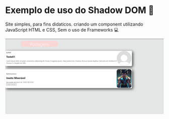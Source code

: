 
# Exemplo de uso do Shadow DOM 👻

Site simples, para fins didaticos.
criando um component utilizando JavaScript HTML e CSS, Sem o uso de Frameworks 💻

![App Screenshot](/assets/site.png)